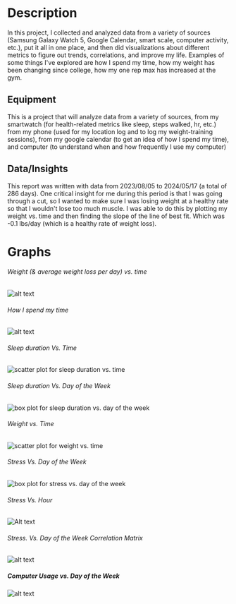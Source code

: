 # Description
In this project, I collected and analyzed data from a variety of sources (Samsung Galaxy Watch 5, Google Calendar, smart scale, computer activity, etc.), put it all in one place, and then did visualizations about different metrics to figure out trends, correlations, and improve my life. Examples of some things I've explored are how I spend my time, how my weight has been changing since college, how my one rep max has increased at the gym. 

## Equipment
This is a project that will analyze data from a variety of sources, from my smartwatch (for health-related metrics like sleep, steps walked, hr, etc.) from my phone (used for my location log and to log my weight-training sessions), from my google calendar (to get an idea of how I spend my time), and computer (to understand when and how frequently I use my computer)

## Data/Insights
This report was written with data from 2023/08/05 to 2024/05/17 (a total of 286 days).
One critical insight for me during this period is that I was going through a cut, so I wanted to make sure I was losing weight at a healthy rate so that I wouldn't lose too much muscle. I was able to do this by plotting my weight vs. time and then finding the slope of the line of best fit. Which was -0.1 lbs/day (which is a healthy rate of weight loss).



# Graphs

###### Weight (& average weight loss per day) vs. time
![alt text](./figs/plot_for_weight_vs._time.png)

###### How I spend my time
![alt text](./figs/pie_for_how_i_spend_my_week_categorized_(hours).png)

###### Sleep duration Vs. Time
![scatter plot for sleep duration vs. time](figs/line_of_best_fit_for_sleep_duration_(hours)_vs._time.png)

###### Sleep duration Vs. Day of the Week
![box plot for sleep duration vs. day of the week](figs/box_and_whisker_for_sleep_duration_vs_day_of_the_week.png)

###### Weight vs. Time
![scatter plot for weight vs. time](figs/plot_for_weight_vs._time.png)

###### Stress Vs. Day of the Week
![box plot for stress vs. day of the week](figs/box_and_whisker_for_stress_level_vs_day_of_the_week.png)

###### Stress Vs. Hour
![Alt text](figs/box_and_whisker_for_stress_level_vs_hour_of_the_day.png)

###### Stress. Vs. Day of the Week Correlation Matrix
![alt text](figs/matrix_for_stress_correlation_matrix_for_days_of_the_week_vs._hour_of_the_day.png)

##### Computer Usage vs. Day of the Week
![alt text](figs/box_and_whisker_for_computer_usage_vs_day_of_the_week.png)
